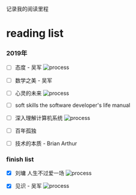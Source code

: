 记录我的阅读里程

# reading list

### 2019年

- [ ] 态度 - 吴军 ![process](http://progressed.io/bar/34)

- [ ] 数学之美 - 吴军

- [ ] 心灵的未来  ![process](http://progressed.io/bar/60)

- [ ] soft skills the software developer's life manual
  
- [ ] 深入理解计算机系统  ![process](http://progressed.io/bar/5)

- [ ] 百年孤独

- [ ] 技术的本质 - Brian Arthur


### finish list


- [x] 刘墉 人生不过爱一场  ![process](http://progressed.io/bar/100)

- [x] 见识 - 吴军   ![process](http://progressed.io/bar/100)
